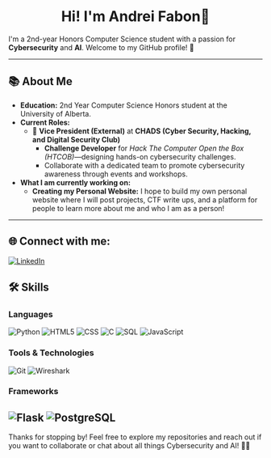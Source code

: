 <h1 align="center">Hi! I'm Andrei Fabon👋</h1>
I'm a 2nd-year Honors Computer Science student with a passion for <b>Cybersecurity</b> and <b>AI</b>. Welcome to my GitHub profile! 🚀

---

## 📚 **About Me**
- **Education:** 2nd Year Computer Science Honors student at the University of Alberta.  
- **Current Roles:**  
  - 🎯 **Vice President (External)** at **CHADS (Cyber Security, Hacking, and Digital Security Club)**  
    - **Challenge Developer** for *Hack The Computer Open the Box (HTCOB)*—designing hands-on cybersecurity challenges.  
    - Collaborate with a dedicated team to promote cybersecurity awareness through events and workshops.
- **What I am currently working on:**  
  - **Creating my Personal Website:** I hope to build my own personal website where I will post projects, CTF write ups, and a platform for people to learn more about me and who I am as a person!
---

## 🌐 Connect with me:
[![LinkedIn](https://img.shields.io/badge/LinkedIn-%230077B5.svg?logo=linkedin&logoColor=white)](https://www.linkedin.com/in/andreifabon/)

## 🛠 **Skills**

### **Languages**  
![Python](https://img.shields.io/badge/python-%233776AB.svg?style=for-the-badge&logo=python&logoColor=white) 
![HTML5](https://img.shields.io/badge/html5-%23E34F26.svg?style=for-the-badge&logo=html5&logoColor=white) 
![CSS](https://img.shields.io/badge/css-%231572B6.svg?style=for-the-badge&logo=css3&logoColor=white) 
![C](https://img.shields.io/badge/C-00599C?style=for-the-badge&logo=c&logoColor=white) 
![SQL](https://img.shields.io/badge/sql-%2307405e.svg?style=for-the-badge&logo=postgresql&logoColor=white)
![JavaScript](https://img.shields.io/badge/javascript-%23323330.svg?style=for-the-badge&logo=javascript&logoColor=%23F7DF1E) 

### Tools & Technologies  
![Git](https://img.shields.io/badge/git-%23F05033.svg?style=for-the-badge&logo=git&logoColor=white)
![Wireshark](https://img.shields.io/badge/Wireshark-1679A7?style=for-the-badge&logo=wireshark&logoColor=white)
### **Frameworks**  
![Flask](https://img.shields.io/badge/Flask-%23000000.svg?style=for-the-badge&logo=flask&logoColor=white)
![PostgreSQL](https://img.shields.io/badge/PostgreSQL-316192?style=for-the-badge&logo=postgresql&logoColor=white)
---

Thanks for stopping by! Feel free to explore my repositories and reach out if you want to collaborate or chat about all things Cybersecurity and AI! 🔐🤖
<!---
AndreiFabon/AndreiFabon is a ✨ special ✨ repository because its `README.md` (this file) appears on your GitHub profile.
You can click the Preview link to take a look at your changes.
--->
